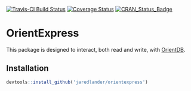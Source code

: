 <!-- README.md is generated from README.Rmd. Please edit that file -->
[![Travis-CI Build Status](https://travis-ci.org/jaredlander/OrientExpress.svg?branch=master)](https://travis-ci.org/jaredlander/OrientExpress) [![Coverage Status](https://img.shields.io/coveralls/jaredlander/OrientExpress.svg)](https://coveralls.io/r/jaredlander/OrientExpress?branch=master) [![CRAN\_Status\_Badge](http://www.r-pkg.org/badges/version/OrientExpress)](http://cran.r-project.org/web/packages/OrientExpress)

OrientExpress
=============

This package is designed to interact, both read and write, with [OrientDB](http://orientdb.com/orientdb/).

Installation
------------

``` r
devtools::install_github('jaredlander/orientexpress')
```
